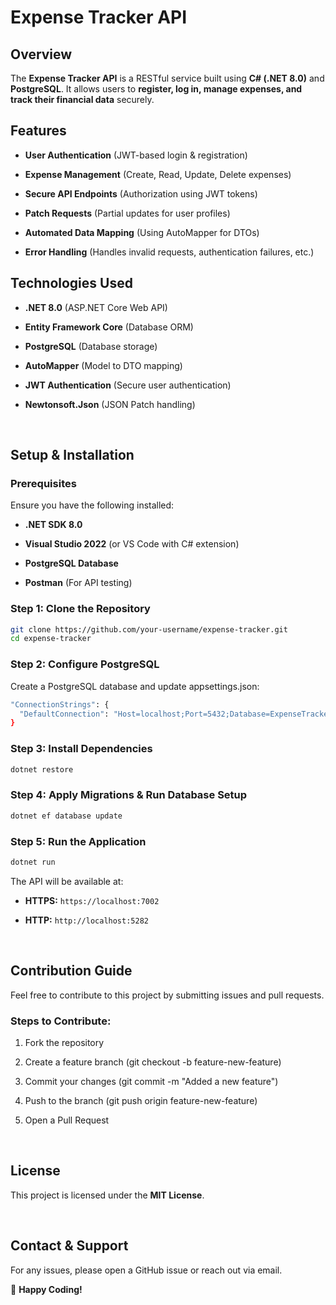 # Expense Tracker API

## Overview

The **Expense Tracker API** is a RESTful service built using **C# (.NET 8.0)** and **PostgreSQL**. It allows users to **register, log in, manage expenses, and track their financial data** securely.

## Features

- **User Authentication** (JWT-based login & registration)

- **Expense Management** (Create, Read, Update, Delete expenses)

- **Secure API Endpoints** (Authorization using JWT tokens)

- **Patch Requests** (Partial updates for user profiles)

- **Automated Data Mapping** (Using AutoMapper for DTOs)

- **Error Handling** (Handles invalid requests, authentication failures, etc.)


## Technologies Used

- **.NET 8.0** (ASP.NET Core Web API)

- **Entity Framework Core** (Database ORM)

- **PostgreSQL** (Database storage)

- **AutoMapper** (Model to DTO mapping)

- **JWT Authentication** (Secure user authentication)

- **Newtonsoft.Json** (JSON Patch handling)

<br />

## Setup & Installation

### Prerequisites

Ensure you have the following installed:

- **.NET SDK 8.0**

- **Visual Studio 2022** (or VS Code with C# extension)

- **PostgreSQL Database**

- **Postman** (For API testing)


### Step 1: Clone the Repository
```sh
git clone https://github.com/your-username/expense-tracker.git
cd expense-tracker
```

### Step 2: Configure PostgreSQL

Create a PostgreSQL database and update appsettings.json:
```sh
"ConnectionStrings": {
  "DefaultConnection": "Host=localhost;Port=5432;Database=ExpenseTracker;Username=postgres;Password=yourpassword"
}
```

### Step 3: Install Dependencies
```sh
dotnet restore
```

### Step 4: Apply Migrations & Run Database Setup
```sh
dotnet ef database update
```

### Step 5: Run the Application
```sh
dotnet run
```

The API will be available at:

- **HTTPS:** ``` https://localhost:7002 ```

- **HTTP:** ``` http://localhost:5282 ```

<br />

Contribution Guide
------------------

Feel free to contribute to this project by submitting issues and pull requests.

### Steps to Contribute:

1.  Fork the repository
    
2.  Create a feature branch (git checkout -b feature-new-feature)
    
3.  Commit your changes (git commit -m "Added a new feature")
    
4.  Push to the branch (git push origin feature-new-feature)
    
5.  Open a Pull Request

<br />
    
License
-------

This project is licensed under the **MIT License**.

<br />

Contact & Support
-----------------

For any issues, please open a GitHub issue or reach out via email.

🚀 **Happy Coding!**

